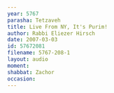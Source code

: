 ```yaml
---
year: 5767
parasha: Tetzaveh
title: Live From NY, It's Purim!
author: Rabbi Eliezer Hirsch
date: 2007-03-03
id: 57672081
filename: 5767-208-1
layout: audio
moment: 
shabbat: Zachor
occasion: 
---
```

